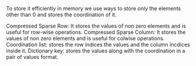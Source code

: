 To store it efficiently in memory we use ways to store only the elements other than 0 and stores the coordination
of it.

Compressed Sparse Row: 
    It stores the values of non zero elements and is useful for row-wise operations.
Compressed Sparse Column:
    It stores the values of non zero elements and is useful for colwise operations.
Coordination list:
    stores the row indices the values and the column incdices inside it.
Dictionary key:
    stores the values along with the coordination in a pair of values format.
